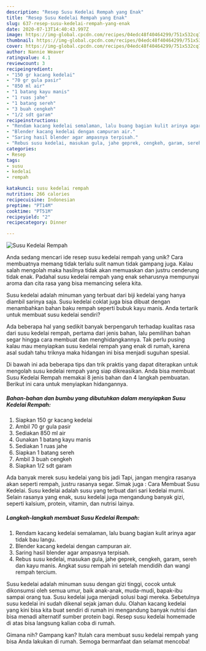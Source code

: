 ```yaml
---
description: "Resep Susu Kedelai Rempah yang Enak"
title: "Resep Susu Kedelai Rempah yang Enak"
slug: 637-resep-susu-kedelai-rempah-yang-enak
date: 2020-07-13T14:40:43.997Z
image: https://img-global.cpcdn.com/recipes/04edc48f40464299/751x532cq70/susu-kedelai-rempah-foto-resep-utama.jpg
thumbnail: https://img-global.cpcdn.com/recipes/04edc48f40464299/751x532cq70/susu-kedelai-rempah-foto-resep-utama.jpg
cover: https://img-global.cpcdn.com/recipes/04edc48f40464299/751x532cq70/susu-kedelai-rempah-foto-resep-utama.jpg
author: Nannie Weaver
ratingvalue: 4.1
reviewcount: 3
recipeingredient:
- "150 gr kacang kedelai"
- "70 gr gula pasir"
- "850 ml air"
- "1 batang kayu manis"
- "1 ruas jahe"
- "1 batang sereh"
- "3 buah cengkeh"
- "1/2 sdt garam"
recipeinstructions:
- "Rendam kacang kedelai semalaman, lalu buang bagian kulit arinya agar tidak bau langu."
- "Blender kacang kedelai dengan campuran air."
- "Saring hasil blender agar ampasnya terpisah."
- "Rebus susu kedelai, masukan gula, jahe geprek, cengkeh, garam, sereh dan kayu manis. Angkat susu rempah ini setelah mendidih dan wangi rempah tercium."
categories:
- Resep
tags:
- susu
- kedelai
- rempah

katakunci: susu kedelai rempah 
nutrition: 266 calories
recipecuisine: Indonesian
preptime: "PT14M"
cooktime: "PT51M"
recipeyield: "2"
recipecategory: Dinner

---
```



![Susu Kedelai Rempah](https://img-global.cpcdn.com/recipes/04edc48f40464299/751x532cq70/susu-kedelai-rempah-foto-resep-utama.jpg)

Anda sedang mencari ide resep susu kedelai rempah yang unik? Cara membuatnya memang tidak terlalu sulit namun tidak gampang juga. Kalau salah mengolah maka hasilnya tidak akan memuaskan dan justru cenderung tidak enak. Padahal susu kedelai rempah yang enak seharusnya mempunyai aroma dan cita rasa yang bisa memancing selera kita.

Susu kedelai adalah minuman yang terbuat dari biji kedelai yang hanya diambil sarinya saja. Susu kedelai coklat juga bisa dibuat dengan menambahkan bahan baku rempah seperti bubuk kayu manis. Anda tertarik untuk membuat susu kedelai sendiri?

Ada beberapa hal yang sedikit banyak berpengaruh terhadap kualitas rasa dari susu kedelai rempah, pertama dari jenis bahan, lalu pemilihan bahan segar hingga cara membuat dan menghidangkannya. Tak perlu pusing kalau mau menyiapkan susu kedelai rempah yang enak di rumah, karena asal sudah tahu triknya maka hidangan ini bisa menjadi suguhan spesial.


Di bawah ini ada beberapa tips dan trik praktis yang dapat diterapkan untuk mengolah susu kedelai rempah yang siap dikreasikan. Anda bisa membuat Susu Kedelai Rempah memakai 8 jenis bahan dan 4 langkah pembuatan. Berikut ini cara untuk menyiapkan hidangannya.

<!--inarticleads1-->

##### Bahan-bahan dan bumbu yang dibutuhkan dalam menyiapkan Susu Kedelai Rempah:

1. Siapkan 150 gr kacang kedelai
1. Ambil 70 gr gula pasir
1. Sediakan 850 ml air
1. Gunakan 1 batang kayu manis
1. Sediakan 1 ruas jahe
1. Siapkan 1 batang sereh
1. Ambil 3 buah cengkeh
1. Siapkan 1/2 sdt garam


Ada banyak merek susu kedelai yang bis jadi Tapi, jangan mengira rasanya akan seperti rempah, justru rasanya segar. Simak juga : Cara Membuat Susu Kedelai. Susu kedelai adalah susu yang terbuat dari sari kedelai murni. Selain rasanya yang enak, susu kedelai juga mengandung banyak gizi, seperti kalsium, protein, vitamin, dan nutrisi lainya. 

<!--inarticleads2-->

##### Langkah-langkah membuat Susu Kedelai Rempah:

1. Rendam kacang kedelai semalaman, lalu buang bagian kulit arinya agar tidak bau langu.
1. Blender kacang kedelai dengan campuran air.
1. Saring hasil blender agar ampasnya terpisah.
1. Rebus susu kedelai, masukan gula, jahe geprek, cengkeh, garam, sereh dan kayu manis. Angkat susu rempah ini setelah mendidih dan wangi rempah tercium.


Susu kedelai adalah minuman susu dengan gizi tinggi, cocok untuk dikonsumsi oleh semua umur, baik anak-anak, muda-mudi, bapak-ibu sampai orang tua. Susu kedelai juga menjadi solusi bagi mereka. Sebetulnya susu kedelai ini sudah dikenal sejak jaman dulu. Olahan kacang kedelai yang kini bisa kita buat sendiri di rumah ini mengandung banyak nutrisi dan bisa menadi alternatif sumber protein bagi. Resep susu kedelai homemade di atas bisa langsung kalian coba di rumah. 

Gimana nih? Gampang kan? Itulah cara membuat susu kedelai rempah yang bisa Anda lakukan di rumah. Semoga bermanfaat dan selamat mencoba!
